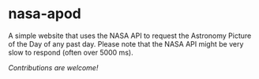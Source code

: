 # nasa-apod
A simple website that uses the NASA API to request the Astronomy Picture of the Day of any past day.
Please note that the NASA API might be very slow to respond (often over 5000 ms).

*Contributions are welcome!*
